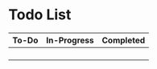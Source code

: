 # Todo List

| To-Do           | In-Progress     | Completed       |
| --------------- | --------------- | --------------- |
|                 |                 |                 |
|                 |                 |                 |
|                 |                 |                 |
|                 |                 |                 |
